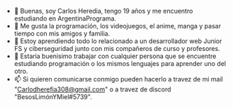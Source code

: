 - 👋 Buenas, soy Carlos Heredia, tengo 19 años y me encuentro estudiando en ArgentinaPrograma.
- 👀 Me gusta la programación, los videojuegos, el anime, manga y pasar tiempo con mis amigos y familia.
- 🌱 Estoy aprendiendo todo lo relacionado a un desarrollador web Junior FS y ciberseguridad junto con mis compañeros de curso y profesores.
- 💞️ Estaria buenisimo trabajar con cualquier persona que se encuentre estudiando programación o los mismos lenguajes para aprender uno del otro.
- 📫 Si quieren comunicarse conmigo pueden hacerlo a travez de mi mail "Carlodherefia308@gmail.com" o a travez de discord "BesosLimónYMiel#5739".

<!---
CarlangasZ/CarlangasZ is a ✨ special ✨ repository because its `README.md` (this file) appears on your GitHub profile.
You can click the Preview link to take a look at your changes.
--->
